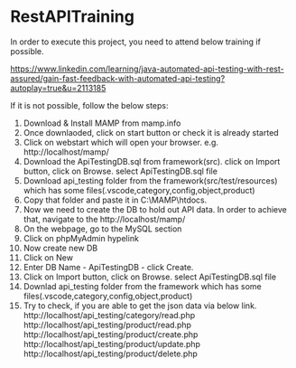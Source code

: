 # RestAPITraining

In order to execute this project, you need to attend below training if possible.

https://www.linkedin.com/learning/java-automated-api-testing-with-rest-assured/gain-fast-feedback-with-automated-api-testing?autoplay=true&u=2113185

If it is not possible, follow the below steps:
1. Download & Install MAMP from mamp.info
2. Once downlaoded, click on start button or check it is already started
3. Click on webstart which will open your browser. e.g. http://localhost/mamp/
4. Download the ApiTestingDB.sql from framework(src). click on Import button, click on Browse. select ApiTestingDB.sql file 
5. Download api_testing folder from the framework(src/test/resources) which has some files(.vscode,category,config,object,product)
6. Copy that folder and paste it in C:\MAMP\htdocs.
7. Now we need to create the DB to hold out API data. In order to achieve that, navigate to the http://localhost/mamp/
8. On the webpage, go to the MySQL section
9. Click on phpMyAdmin hypelink
10. Now create new DB
11. Click on New
12. Enter DB Name - ApiTestingDB - click Create.
13. Click on Import button, click on Browse. select ApiTestingDB.sql file 
14. Downlad api_testing folder from the framework which has some files(.vscode,category,config,object,product)
15. Try to check, if you are able to get the json data via below link.
 http://localhost/api_testing/category/read.php
http://localhost/api_testing/product/read.php
http://localhost/api_testing/product/create.php
http://localhost/api_testing/product/update.php
http://localhost/api_testing/product/delete.php
